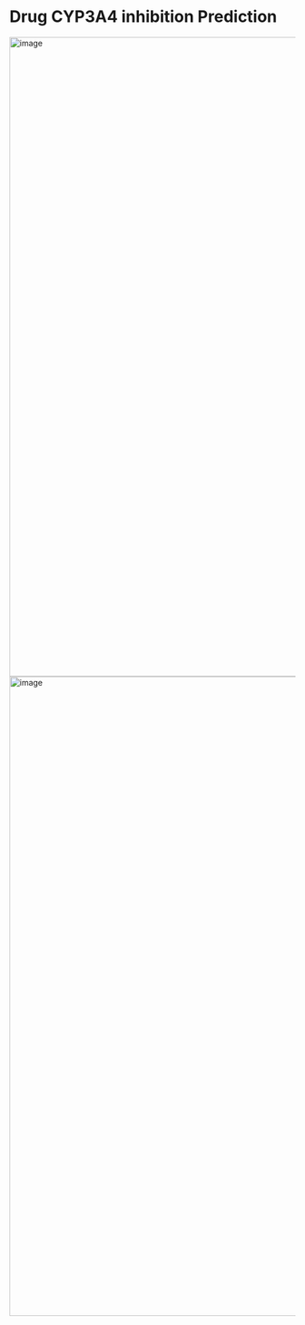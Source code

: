 # Drug CYP3A4 inhibition Prediction

<img width="1688" height="1125" alt="image" src="https://github.com/user-attachments/assets/f63803e4-3d29-44fc-a49c-cb80f3423d1c" />


<img width="1688" height="1125" alt="image" src="https://github.com/user-attachments/assets/e6312b1c-04ab-4d67-afa1-a6fd927b1fc5" />
